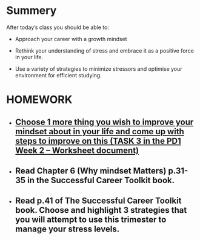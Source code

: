 # Summery

After today’s class you should be able to:

- Approach your career with a growth mindset

- Rethink your understanding of stress and embrace it as a positive force in your life. 

- Use a variety of strategies to minimize stressors and optimise your environment for efficient studying.

# HOMEWORK

- ## [Choose 1 more thing you wish to improve your mindset about in your life and come up with steps to improve on this (TASK 3 in the PD1 Week 2 – Worksheet document)](materials/PD1Week%202%20Worksheet.md#homework)



- ## Read Chapter 6 (Why mindset Matters) p.31-35 in the **Successful Career Toolkit** book.

-  ## Read p.41 of The **Successful Career Toolkit** book. Choose and highlight 3 strategies that you will attempt to use this trimester to manage your stress levels. 
